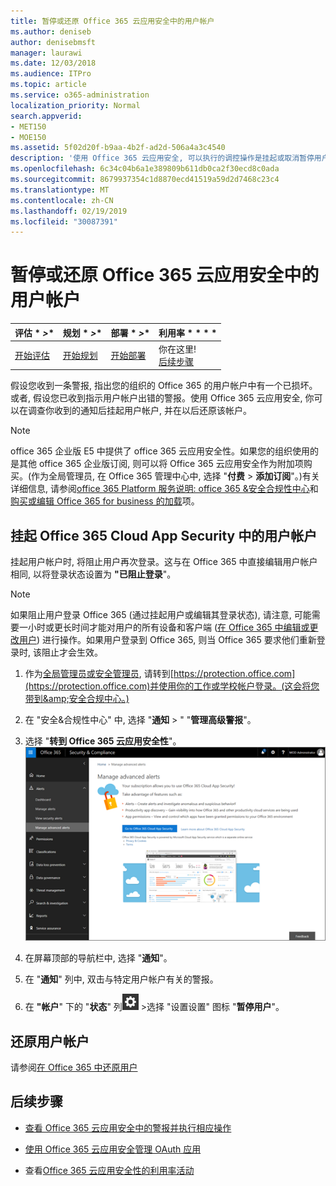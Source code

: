 ```yaml
---
title: 暂停或还原 Office 365 云应用安全中的用户帐户
ms.author: deniseb
author: denisebmsft
manager: laurawi
ms.date: 12/03/2018
ms.audience: ITPro
ms.topic: article
ms.service: o365-administration
localization_priority: Normal
search.appverid:
- MET150
- MOE150
ms.assetid: 5f02d20f-b9aa-4b2f-ad2d-506a4a3c4540
description: '使用 Office 365 云应用安全, 可以执行的调控操作是挂起或取消暂停用户帐户。 '
ms.openlocfilehash: 6c34c04b6a1e389809b611db0ca2f30ecd8c0ada
ms.sourcegitcommit: 8679937354c1d8870ecd41519a59d2d7468c23c4
ms.translationtype: MT
ms.contentlocale: zh-CN
ms.lasthandoff: 02/19/2019
ms.locfileid: "30087391"
---
```

# <a name="suspend-or-restore-a-user-account-in-office-365-cloud-app-security"></a>暂停或还原 Office 365 云应用安全中的用户帐户

|评估 * *\>**|规划 * *\>**|部署 * *\>**|利用率 * * * *|
|:-----|:-----|:-----|:-----|
|[开始评估](office-365-cas-overview.md) <br/> |[开始规划](get-ready-for-office-365-cas.md) <br/> |[开始部署](turn-on-office-365-cas.md) <br/> |你在这里!  <br/> [后续步骤](suspend-or-restore-an-account-in-ocas.md#nextsteps) <br/> |
   
假设您收到一条警报, 指出您的组织的 Office 365 的用户帐户中有一个已损坏。或者, 假设您已收到指示用户帐户出错的警报。使用 Office 365 云应用安全, 你可以在调查你收到的通知后挂起用户帐户, 并在以后还原该帐户。
  
> [!NOTE]
> office 365 企业版 E5 中提供了 office 365 云应用安全性。如果您的组织使用的是其他 office 365 企业版订阅, 则可以将 Office 365 云应用安全作为附加项购买。(作为全局管理员, 在 Office 365 管理中心中, 选择 "**付费** \> **添加订阅**"。)有关详细信息, 请参阅[office 365 Platform 服务说明: office 365 &amp;安全合规性中心](https://technet.microsoft.com/en-us/library/dn933793.aspx)和[购买或编辑 Office 365 for business 的加载](https://support.office.com/article/4e7b57d6-b93b-457d-aecd-0ea58bff07a6)项。 
  
## <a name="to-suspend-a-user-account-in-office-365-cloud-app-security"></a>挂起 Office 365 Cloud App Security 中的用户帐户

挂起用户帐户时, 将阻止用户再次登录。这与在 Office 365 中直接编辑用户帐户相同, 以将登录状态设置为 **"已阻止登录**"。
  
> [!NOTE]
> 如果阻止用户登录 Office 365 (通过挂起用户或编辑其登录状态), 请注意, 可能需要一小时或更长时间才能对用户的所有设备和客户端 ([在 Office 365 中编辑或更改用户](https://support.office.com/article/42BB3F17-8F9D-4182-B434-5F1C8024E614#SingleUserPreview)) 进行操作。如果用户登录到 Office 365, 则当 Office 365 要求他们重新登录时, 该阻止才会生效。 
  
1. 作为[全局管理员或安全管理员](permissions-in-the-security-and-compliance-center.md), 请转到[https://protection.office.com](https://protection.office.com)并使用你的工作或学校帐户登录。(这会将您带到&amp;安全合规中心。) 
    
2. 在 "安全&amp;合规性中心" 中, 选择 "**通知** \> " "**管理高级警报**"。
    
3. 选择 "**转到 Office 365 云应用安全性**"。<br>![在 "安全&amp;合规性中心" 中, 选择 "管理高级警报" 以转到 Office 365 云应用安全](media/958632d4-03e3-4ade-8e22-d5509db6fca7.png)<br>
  
4. 在屏幕顶部的导航栏中, 选择 "**通知**"。
    
5. 在 "**通知**" 列中, 双击与特定用户帐户有关的警报。 
    
6. 在 **"帐户**" 下的 "**状态**" 列![中,](media/e01b75cc-b28f-4b83-8f86-b1b13dc27ab2.png) \>选择 "设置设置" 图标 "**暂停用户**"。
    
## <a name="to-restore-a-user-account"></a>还原用户帐户

请参阅[在 Office 365 中还原用户](https://support.office.com/article/2c261e42-5dd1-48b0-845f-2a016d29cfc1)
  
## <a name="next-steps"></a>后续步骤

- [查看 Office 365 云应用安全中的警报并执行相应操作](review-office-365-cas-alerts.md)
    
- [使用 Office 365 云应用安全管理 OAuth 应用](manage-app-permissions-in-ocas.md)
    
- 查看[Office 365 云应用安全性的利用率活动](utilization-activities-for-ocas.md)
    

